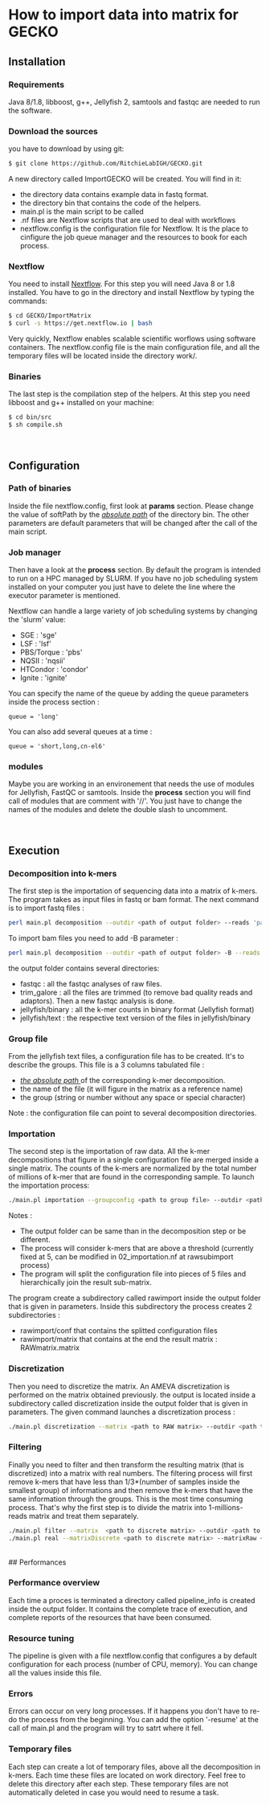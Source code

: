 # How to import data into matrix for GECKO

## Installation

### Requirements

Java 8/1.8, libboost, g++, Jellyfish 2, samtools and fastqc are needed to run the software. 


### Download the sources

you have to download by using git:

```bash
$ git clone https://github.com/RitchieLabIGH/GECKO.git
```
A new directory called ImportGECKO will be created. You will find in it:

- the directory data contains example data in fastq format. 
- the directory bin that contains the code of the helpers.
- main.pl is the main script to be called
- .nf files are Nextflow scripts that are used to deal with workflows
- nextflow.config is the configuration file for Nextflow. It is the place to cinfigure the job queue manager and the resources to book for each process.


### Nextflow

You need to install [Nextflow](https://www.nextflow.io/). For this step you will need Java 8 or 1.8 installed. You have to go in the directory and install Nextflow by typing the commands:

```bash
$ cd GECKO/ImportMatrix
$ curl -s https://get.nextflow.io | bash 
```

Very quickly, Nextflow enables scalable scientific worflows using software containers. The nextflow.config file is the main configuration file, and all the temporary files will be located inside the directory work/.


### Binaries

The last step is the compilation step of the helpers. At this step you need libboost and g++ installed on your machine:

```bash
$ cd bin/src
$ sh compile.sh
```
<br/>

## Configuration

### Path of binaries

Inside the file nextflow.config, first look at <b>params</b> section. Please change the value of softPath by the <i><u>absolute path</u></i> of the directory bin. The other parameters are default parameters that will be changed after the call of the main script.

### Job manager

Then have a look at the <b>process</b> section. By default the program is intended to run on a HPC managed by SLURM. If you have no job scheduling system installed on your computer you just have to delete the line where the executor parameter is mentioned.

Nextflow can handle a large variety of job scheduling systems by changing the 'slurm' value: 

* SGE : 'sge'
* LSF : 'lsf'
* PBS/Torque : 'pbs'
* NQSII : 'nqsii'
* HTCondor : 'condor'
* Ignite : 'ignite'

You can specify the name of the queue by adding the queue parameters inside the process section :

```
queue = 'long'
```

You can also add several queues at a time : 

```
queue = 'short,long,cn-el6'
```

### modules

Maybe you are working in an environement that needs the use of modules for Jellyfish, FastQC or samtools.
Inside the <b>process</b> section you will find call of modules that are comment with '//'. You just have to change the names of the modules and delete the double slash to uncomment.

<br/>

## Execution

### Decomposition into k-mers

The first step is the importation of sequencing data into a matrix of k-mers. The program takes as input files in fastq or bam format. The next command is to import fastq files :

```bash
perl main.pl decomposition --outdir <path of output folder> --reads 'path_to_fastq_files{1,2}.fastq'
```

To import bam files you need to add -B parameter :
```bash
perl main.pl decomposition --outdir <path of output folder> -B --reads 'path_to_fastq_files{1,2}.fastq'
```

the output folder contains several directories:

* fastqc : all the fastqc analyses of raw files.
* trim_galore : all the files are trimmed (to remove bad quality reads and adaptors). Then a new fastqc analysis is done.
* jellyfish/binary : all the k-mer counts in binary format (Jellyfish format)
* jellyfish/text : the respective text version of the files in jellyfish/binary


### Group file

From the jellyfish text files, a configuration file has to be created. It's to describe the groups. This file is a 3 columns tabulated file :

* <i><u>the absolute path </i></u> of the corresponding k-mer decomposition. 
* the name of the file (it will figure in the matrix as a reference name)
* the group (string or number without any space or special character)


Note : the configuration file can point to several decomposition directories.


### Importation

The second step is the importation of raw data. All the k-mer decompositions that figure in a single configuration file are merged inside a single matrix. The counts of the k-mers are normalized by the total number of millions of k-mer that are found in the corresponding sample. To launch the importation process:

```bash
./main.pl importation --groupconfig <path to group file> --outdir <path to output folder>

```

Notes : 

- The output folder can be same than in the decomposition step or be different.
- The process will consider k-mers that are above a threshold (currently fixed at 5, can be modified in 02_importation.nf at rawsubimport process)
- The program will split the configuration file into pieces of 5 files and hierarchically join the result sub-matrix. 

The program create a subdirectory called rawimport inside the output folder that is given in parameters. Inside this subdirectory the process creates 2 subdirectories :

- rawimport/conf that contains the splitted configuration files
- rawimport/matrix that contains at the end the result matrix : RAWmatrix.matrix



### Discretization

Then you need to discretize the matrix. An AMEVA discretization is performed on the matrix obtained previously. the output is located inside a subdirectory called discretization inside the output folder that is given in parameters.
The given command launches a discretization process :


```bash
./main.pl discretization --matrix <path to RAW matrix> --outdir <path to output folder>

```


### Filtering
Finally you need to filter and then transform the resulting matrix (that is discretized) into a matrix with real numbers. The filtering process will first remove k-mers that have less than 1/3*(number of samples inside the smallest group) of informations and then remove the k-mers that have the same information through the groups. This is the most time consuming process. That's why the first step is to divide the matrix into 1-millions-reads matrix and treat them separately.



```bash
./main.pl filter --matrix  <path to discrete matrix> --outdir <path to output folder>
./main.pl real --matrixDiscrete <path to discrete matrix> --matrixRaw <path to RAW matrix> --outdir <path to output folder>
```



<br/>
## Performances

### Performance overview

Each time a proces is terminated a directory called pipeline_info is created inside the output folder. It contains the complete trace of execution, and complete reports of the resources that have been consumed.


### Resource tuning

The pipeline is given with a file nextflow.config that configures a by default configuration for each process (number of CPU, memory). You can change all the values inside this file.


### Errors

Errors can occur on very long processes. If it happens you don't have to re-do the process from the beginning. You can add the option '-resume' at the call of main.pl and the program will try to satrt where it fell.


### Temporary files

Each step can create a lot of temporary files, above all the decomposition in k-mers. Each time these files are located on work directory. Feel free to delete this directory after each step. These temporary files are not automatically deleted in case you would need to resume a task.
